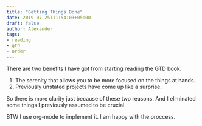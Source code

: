 ```yaml
---
title: "Getting Things Done"
date: 2019-07-25T11:54:03+05:00
draft: false
author: Alexander
tags:
- reading
- gtd
- order
---
```


There are two benefits I have got from starting reading the GTD book.

1. The serenity that allows you to be more focused on the things at hands.
2. Previously unstated projects have come up like a surprise.

So there is more clarity just because of these two reasons.
And I eliminated some things I previously assumed to be crucial.

BTW I use org-mode to implement it.
I am happy with the proccess.
